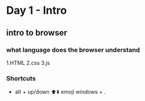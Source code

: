 # Day 1 - Intro
## intro to browser
### what language does the browser understand 
1.HTML
2.css
3.js

### Shortcuts
- alt + up/down ⬆️⬇️
emoji windows + .